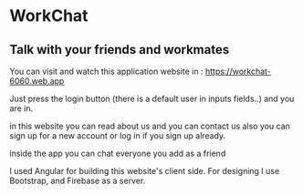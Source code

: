 # WorkChat
## Talk with your friends and workmates


You can visit and watch this application website in : https://workchat-6060.web.app

Just press the login button (there is a default user in inputs fields..) and you are in.

in this website you can read about us and you can contact us
also you can sign up for a new account or log in if you sign up already.

inside the app you can chat everyone you add as a friend




I used Angular for building this website's client side.
For designing I use Bootstrap, and Firebase as a server.


